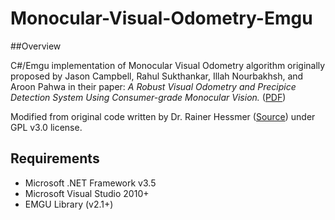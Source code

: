 # Monocular-Visual-Odometry-Emgu

##Overview

C#/Emgu implementation of Monocular Visual Odometry algorithm originally proposed by Jason Campbell, Rahul Sukthankar, Illah Nourbakhsh, and Aroon Pahwa in their paper: *A Robust Visual Odometry and Precipice Detection System Using Consumer-grade Monocular Vision.* (<a href="http://www.cs.cmu.edu/~personalrover/PER/ResearchersPapers/CampbellSukthankarNourbakhshPahwa_VisualOdometryCR.pdf">PDF</a>)

Modified from original code written by Dr. Rainer Hessmer (<a href="http://www.hessmer.org/blog/2010/08/17/monocular-visual-odometry/">Source</a>) under GPL v3.0 license. 

## Requirements

* Microsoft .NET Framework v3.5
* Microsoft Visual Studio 2010+
* EMGU Library (v2.1+)
